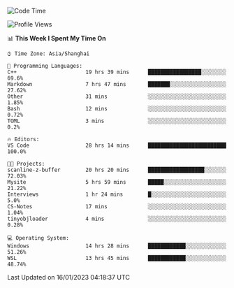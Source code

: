 <!--START_SECTION:waka-->
![Code Time](http://img.shields.io/badge/Code%20Time-593%20hrs%2030%20mins-blue)

![Profile Views](http://img.shields.io/badge/Profile%20Views-1-blue)

📊 **This Week I Spent My Time On** 

```text
⌚︎ Time Zone: Asia/Shanghai

💬 Programming Languages: 
C++                      19 hrs 39 mins      █████████████████░░░░░░░░   69.6% 
Markdown                 7 hrs 47 mins       ███████░░░░░░░░░░░░░░░░░░   27.62% 
Other                    31 mins             ░░░░░░░░░░░░░░░░░░░░░░░░░   1.85% 
Bash                     12 mins             ░░░░░░░░░░░░░░░░░░░░░░░░░   0.72% 
TOML                     3 mins              ░░░░░░░░░░░░░░░░░░░░░░░░░   0.2%

🔥 Editors: 
VS Code                  28 hrs 14 mins      █████████████████████████   100.0%

🐱‍💻 Projects: 
scanline-z-buffer        20 hrs 20 mins      ██████████████████░░░░░░░   72.03% 
Mysite                   5 hrs 59 mins       █████░░░░░░░░░░░░░░░░░░░░   21.22% 
Interviews               1 hr 24 mins        █░░░░░░░░░░░░░░░░░░░░░░░░   5.0% 
CS-Notes                 17 mins             ░░░░░░░░░░░░░░░░░░░░░░░░░   1.04% 
tinyobjloader            4 mins              ░░░░░░░░░░░░░░░░░░░░░░░░░   0.28%

💻 Operating System: 
Windows                  14 hrs 28 mins      ████████████░░░░░░░░░░░░░   51.26% 
WSL                      13 hrs 45 mins      ████████████░░░░░░░░░░░░░   48.74%

```


 Last Updated on 16/01/2023 04:18:37 UTC
<!--END_SECTION:waka-->